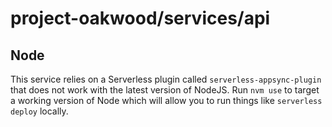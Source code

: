 # project-oakwood/services/api

## Node

This service relies on a Serverless plugin called `serverless-appsync-plugin` that does not work with the latest version of NodeJS. Run `nvm use` to target a working version of Node which will allow you to run things like `serverless deploy` locally.